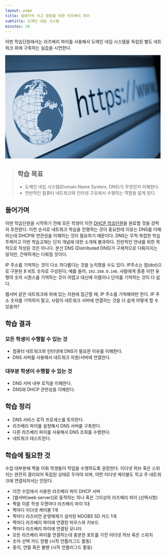 ```yaml
---
layout: page
title: 컴퓨터적 사고 함양을 위한 라즈베리 파이
subtitle: 도메인 네임 시스템
minutes: 10
---
```


이번 학습단원에서는 라즈베리 파이를 사용해서 도메인 네임 시스템을 독립된 별도 네트워크 위에 구축하는 실습을 시연한다.

![인터넷 도메인 네임 시스템](fig/cover.jpg)

> ## 학습 목표
>
> *   도메인 네임 시스템(Domain Name System, DNS)가 무엇인지 이해한다.
> *   전반적인 컴퓨터 네트워크와 인터넷 구조에서 수행하는 역할을 알게 된다.

## 들어가며

이번 학습단원을 시작하기 전에 모든 학생이 이전 [DHCP 학습단원](03-dhcp.html)을 완료할 것을 강력히 추천한다.
이런 순서로 네트워크 학습을 진행하는 것이 중요한데 이유는 DNS를 이해하는데 DHCP와 연관성을 이해하는 것이 필요하기 때문이다.
DNS는 무척 복잡한 학습주제이고 이번 학습교재는 단지 개념에 대한 소개에 불과하다.
전반적인 안내를 위한 목적으로 작성된 것은 아니다.
분산 DNS (Distributed DNS)가 구체적으로 다뤄지지는 않지만, 간략하게는 다뤄질 것이다.

IP 주소를 기억하는 것이 다소 까다롭다는 것을 눈치챘을 수도 있다.
IP주소는 점(dot)으로 구분된 8 비트 숫자로 구성된다; 예를 들어, `192.168.0.146`. 
사람에게 종종 이런 유형의 숫자 시퀀스를 기억하는 것이 어렵고 대신에 이름이나 단어를 기억하는 것이 더 쉽다.

웹서버 같은 네트워크에 위에 있는 자원에 접근할 때, IP 주소를 기억해야만 한다.
IP 주소 숫자를 기억하지 말고, 사람이 네트워크 서버에 연결하는 것을 더 쉽게 어떻게 할 수 있을까?

## 학습 결과

### 모든 학생이 수행할 수 있는 것

- 컴퓨터 네트워크와 인터넷에 DNS가 필요한 이유를 이해한다.  
- DNS 서버를 사용해서 네트워크 자원/서버에 연결한다.  

### 대부분 학생이 수행할 수 있는 것

- DNS 서버 내부 로직을 이해한다.  
- DNS와 DHCP 관련성을 이해한다.  

## 학습 정리

- DNS 서비스 로직 프로세스를 토의한다.  
- 라즈베리 파이를 설정해서 DNS 서버를 구축한다.  
- 다른 라즈베리 파이를 사용해서 DNS 조회를 수행한다.  
- 네트워크 테스트한다.

## 학습에 필요한 것

수업 대부분에 짝을 이뤄 학생들이 작업을 수행하도록 권장한다.
이더넷 허브 혹은 스위치는 완전히 결리되어 독립된 상태로 두어야 되며, 
어떤 이더넷 케이블도 학교 주 네트워크에 연결되어서는 안된다.

- 이전 수업에서 사용한 라즈베리 파이 DHCP 서버  
- [웹서버(web server)]로 동작하는 하나 혹은 그이상의 라즈베리 파이 (선택사항)
- 짝을 이룬 학생 두명마다 라즈베리 파이 1대  
- 짝마다 이더넷 케이블 1개  
- 짝마다 라즈비언 운영체제가 설치된 NOOBS SD 카드 1개
- 짝마다 라즈베리 파이에 연결된 마우스와 키보드  
- 짝마다 라즈베리 파이에 연결된 모니터  
- 모든 라즈베리 파이를 연결하는데 충분한 포트를 가진 이더넷 허브 혹은 스위치  
- 숫자 선택 카드 한벌 (시작 언플러그드 활동)  
- 종이, 연필 혹은 볼펜 (시작 언플러그드 활동)


